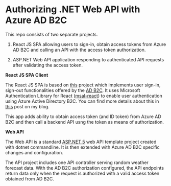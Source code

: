 # Authorizing .NET Web API with Azure AD B2C

This repo consists of two separate projects.

1. React JS SPA allowing users to sign-in, obtain access tokens from Azure AD B2C and calling an API with the access token authorization.

2. ASP.NET Web API application responding to authenticated API requests after validating the access token.


**React JS SPA Client**

The React JS SPA is based on [this](https://github.com/gopal-amlekar/adb2c-react-sign-in-signout) project which implements user sign-in, sign-out functionalities offered by the [AD B2C](https://azure.microsoft.com/en-in/services/active-directory/external-identities/b2c/#features). It uses Microsoft Authentication Library  for React ([msal-react](https://github.com/AzureAD/microsoft-authentication-library-for-js/tree/dev/lib/msal-react)) to enable user authentication using Azure Active Directory B2C. You can find more details about this in [this](https://www.iotality.com/azure-adb2c-react-app) post on my blog.

This app adds ability to obtain access token (and ID token) from Azure AD B2C and then call a backend API usng the token as means of authorization.

**Web API**

The Web API is a standard [ASP.NET 5](https://dotnet.microsoft.com/apps/aspnet) web API template project created with dotnet commandline. It is then extended with Azure AD B2C specific changes and configuration.

The API project includes one API controller serving random weather forecast data. With the AD B2C authorization configured, the API endpoints return data only when the request is authorized with a valid access token obtained from AD B2C. 





